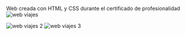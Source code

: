 Web creada con HTML y CSS durante el certificado de profesionalidad 
![web viajes](https://github.com/AbrahamSalguero/Web_Viajes/assets/96110567/f8bac09e-9b79-4753-9032-dc161afb0bf5)

![web viajes 2](https://github.com/AbrahamSalguero/Web_Viajes/assets/96110567/24474790-43b4-41ed-b68b-094e0df39c8a)
![web viajes 3](https://github.com/AbrahamSalguero/Web_Viajes/assets/96110567/49905f7e-a009-47fe-9ee9-741a1daaa6a9)
